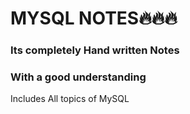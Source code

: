 # MYSQL NOTES🔥🔥🔥

### Its completely Hand written Notes
### With a good understanding
Includes All topics of MySQL
